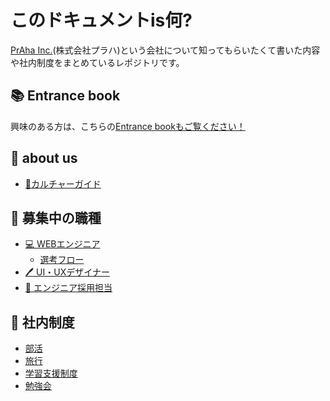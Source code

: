 # このドキュメントis何?
[PrAha Inc.](https://www.praha-inc.com/)(株式会社プラハ)という会社について知ってもらいたくて書いた内容や社内制度をまとめているレポジトリです。

## 📚 Entrance book
興味のある方は、こちらの[Entrance bookもご覧ください！](https://separated-rover-67e.notion.site/Entrance-Book-0f143777a5df47c28d08d85498ed82c4)

## 👀 about us
- [🎪カルチャーガイド](/for-external/culture)

## 👐 募集中の職種
- [💻 WEBエンジニア](/for-external/recruitment/engineer)
  - [選考フロー](/for-external/recruitment/engineer/flow)
- [🖊 UI・UXデザイナー](/for-external/recruitment/designer)
- [🤝 エンジニア採用担当](/for-external/recruitment/recruiter)

## 🏃 社内制度
- [部活](/for-external/company-system/club)
- [旅行](/for-external/company-system/travel)
- [学習支援制度](/for-external/company-system/learning-support)
- [勉強会](/for-external/company-system/study)
